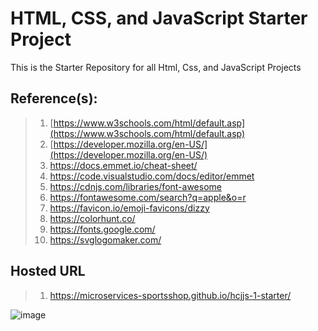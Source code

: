 # HTML, CSS, and JavaScript Starter Project

This is the Starter Repository for all Html, Css, and JavaScript Projects

## Reference(s):

> 1. [https://www.w3schools.com/html/default.asp](https://www.w3schools.com/html/default.asp)
> 1. [https://developer.mozilla.org/en-US/](https://developer.mozilla.org/en-US/)
> 1. <https://docs.emmet.io/cheat-sheet/>
> 1. <https://code.visualstudio.com/docs/editor/emmet>
> 1. <https://cdnjs.com/libraries/font-awesome>
> 1. <https://fontawesome.com/search?q=apple&o=r>
> 1. <https://favicon.io/emoji-favicons/dizzy>
> 1. <https://colorhunt.co/>
> 1. <https://fonts.google.com/>
> 1. <https://svglogomaker.com/>

## Hosted URL

> 1. <https://microservices-sportsshop.github.io/hcjjs-1-starter/>

![image](https://github.com/user-attachments/assets/bd0d7b15-f916-4a81-8b4b-4b272094ccbf)
